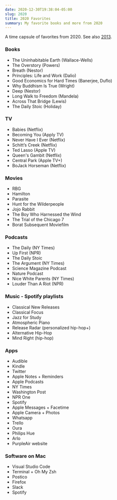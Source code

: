```yaml
---
date: 2020-12-30T19:38:04-05:00
slug: 2020
title: 2020 Favorites
summary: My favorite books and more from 2020
---
```


A time capsule of favorites from 2020. See also [2013](/2013).

### Books

- The Uninhabitable Earth (Wallace-Wells)
- The Overstory (Powers)
- Breath (Nestor)
- Principles: Life and Work (Dalio)
- Good Economics for Hard Times (Banerjee, Duflo)
- Why Buddhism Is True (Wright)
- Deep (Nestor)
- Long Walk to Freedom (Mandela)
- Across That Bridge (Lewis)
- The Daily Stoic (Holiday)

### TV

- Babies (Netflix)
- Becoming You (Apply TV)
- Never Have I Ever (Netflix)
- Schitt’s Creek (Netflix)
- Ted Lasso (Apple TV)
- Queen's Gambit (Netflix)
- Central Park (Apple TV+)
- BoJack Horseman (Netflix)

### Movies

- RBG
- Hamilton
- Parasite
- Hunt for the Wilderpeople
- Jojo Rabbit
- The Boy Who Harnessed the Wind
- The Trial of the Chicago 7
- Borat Subsequent Moviefilm

### Podcasts

- The Daily (NY Times)
- Up First (NPR)
- The Daily Stoic
- The Argument (NY Times)
- Science Magazine Podcast
- Nature Podcast
- Nice White Parents (NY Times)
- Louder Than A Riot (NPR)

### Music - Spotify playlists

- Classical New Releases
- Classical Focus
- Jazz for Study
- Atmospheric Piano
- Release Radar (personalized hip-hop+)
- Alternative Hip-Hop
- Mind Right (hip-hop)

### Apps

- Audible
- Kindle
- Twitter
- Apple Notes + Reminders
- Apple Podcasts
- NY Times
- Washington Post
- NPR One
- Spotify
- Apple Messages + Facetime
- Apple Camera + Photos
- Whatsapp
- Trello
- Oura
- Philips Hue
- Arlo
- PurpleAir website

### Software on Mac

- Visual Studio Code
- Terminal + Oh My Zsh
- Postico
- Firefox
- Slack
- Spotify
